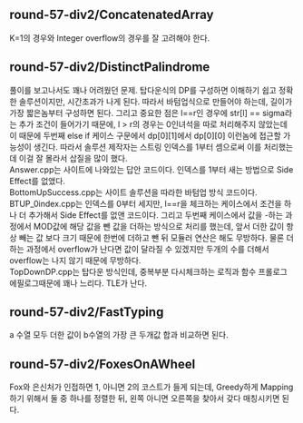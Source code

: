 ## round-57-div2/ConcatenatedArray
K=1의 경우와 Integer overflow의 경우를 잘 고려해야 한다.

## round-57-div2/DistinctPalindrome
풀이를 보고나서도 꽤나 어려웠던 문제. 탑다운식의 DP를 구성하면 이해하기 쉽고 정확한 솔루션이지만, 시간초과가 나게 된다. 따라서 바텀업식으로 만들어야 하는데, 길이가 가장 짧은놈부터 구성하면 된다. 그리고 중요한 점은 l==r인 경우에 str[l] == sigma라는 추가 조건이 들어가기 때문에, l > r의 경우는 0인녀석을 따로 처리해주지 않았는데 이 때문에 두번째 else if 케이스 구문에서 dp[0][1]에서 dp[0][0] 이런놈에 접근할 가능성이 생긴다. 따라서 솔루션 제작자는 스트링 인덱스를 1부터 셈으로써 이를 처리했는데 이걸 잘 몰라서 삽질을 많이 했다.    
Answer.cpp는 사이트에 나와있는 답안 코드이다. 인덱스를 1부터 새는 방법으로 Side Effect를 없앴다.    
BottomUpSuccess.cpp는 사이트 솔루션을 따라한 바텀업 방식 코드이다.    
BTUP_0index.cpp는 인덱스를 0부터 세지만, l==r을 체크하는 케이스에서 조건을 하나 더 추가해서 Side Effect를 없앤 코드이다. 그리고 두번째 케이스에서 값을 -하는 과정에서 MOD값에 해당 값을 뺀 값을 더하는 방식으로 처리를 했는데, 앞서 더한 값이 항상 빼는 값 보다 크기 때문에 한번에 더하고 뺀 뒤 모듈러 연산은 해도 무방하다. 물론 더하는 과정에서 overflow가 난다면 값이 달라질 수 있겠지만 두개의 수를 더해서 overflow는 나지 않기 때문에 무방하다.    
TopDownDP.cpp는 탑다운 방식인데, 중복부분 다시체크하는 로직과 함수 프롤로그 에필로그때문에 꽤나 느리다. TLE가 난다.

## round-57-div2/FastTyping
a 수열 모두 더한 값이 b수열의 가장 큰 두개값 합과 비교하면 된다.

## round-57-div2/FoxesOnAWheel
Fox와 은신처가 인접하면 1, 아니면 2의 코스트가 들게 되는데, Greedy하게 Mapping 하기 위해서 둘 중 하나를 정렬한 뒤, 왼쪽 아니면 오른쪽을 찾아서 갖다 매칭시키면 된다.